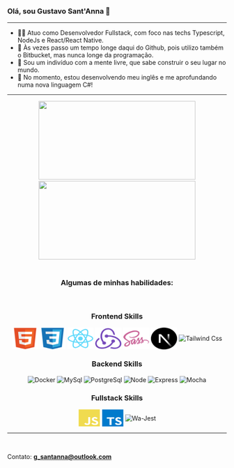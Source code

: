 ### Olá, sou Gustavo Sant'Anna 👋

---

- 👨‍💻 Atuo como Desenvolvedor Fullstack, com foco nas techs Typescript, NodeJs e React/React Native.
- 🌱 Às vezes passo um tempo longe daqui do Github, pois utilizo também o Bitbucket, mas nunca longe da programação.
- :thought_balloon: Sou um indivíduo com a mente livre, que sabe construir o seu lugar no mundo.
- :rocket: No momento, estou desenvolvendo meu inglês e me aprofundando numa nova linguagem C#!

---
<div align="center">
  <img height="180em" width="360em" src="https://github-readme-stats.vercel.app/api?username=warywise&show_icons=true&include_all_commits=true&theme=chartreuse-dark"/>
</div>
<div align="center">
  <img height="180em" width="360em" src="https://github-readme-stats.vercel.app/api/top-langs/?username=warywise&layout=compact&langs_count=7&theme=chartreuse-dark"/>
</div>
<br>
<div align="center">
  <h3>Algumas de minhas habilidades:</h3>
  <br>
  <h3>Frontend Skills</h3>
  <img align="center" alt="HTML" height="50" width="60" src="https://raw.githubusercontent.com/devicons/devicon/master/icons/html5/html5-original.svg">
  <img align="center" alt="CSS" height="50" width="60" src="https://raw.githubusercontent.com/devicons/devicon/master/icons/css3/css3-original.svg">
  <img align="center" alt="React" height="50" width="60" src="https://raw.githubusercontent.com/devicons/devicon/master/icons/react/react-original.svg">
  <img align="center" alt="Redux" height="50" width="60" src="https://raw.githubusercontent.com/devicons/devicon/master/icons/redux/redux-original.svg">
  <img align="center" alt="SASS" height="50" width="60" src="https://raw.githubusercontent.com/devicons/devicon/master/icons/sass/sass-original.svg">
  <img align="center" alt="Next Js" height="50" width="60" src="https://raw.githubusercontent.com/devicons/devicon/master/icons/nextjs/nextjs-original.svg">
  <img align="center" alt="Tailwind Css" height="110" width="130" src="https://cdn.jsdelivr.net/gh/devicons/devicon/icons/tailwindcss/tailwindcss-original-wordmark.svg" />
  <h3>Backend Skills</h3>
  <img align="center" alt="Docker" height="60" width="70" src="https://icongr.am/devicon/docker-original-wordmark.svg">
  <img align="center" alt="MySql" height="60" width="70" src="https://icongr.am/devicon/mysql-original-wordmark.svg">
  <img align="center" alt="PostgreSql" height="60" width="70" src="https://cdn.jsdelivr.net/gh/devicons/devicon/icons/postgresql/postgresql-original-wordmark.svg">
  <img align="center" alt="Node" height="50" width="60" src="https://icongr.am/devicon/nodejs-original.svg">
  <img align="center" alt="Express" height="60" width="70" src="https://icongr.am/devicon/express-original-wordmark.svg">
  <img align="center" alt="Mocha" height="60" width="70" src="https://cdn.jsdelivr.net/gh/devicons/devicon/icons/mocha/mocha-plain.svg" />
  <h3>Fullstack Skills</h3>
  <img align="center" alt="Js" height="40" width="50" src="https://raw.githubusercontent.com/devicons/devicon/master/icons/javascript/javascript-plain.svg">
  <img align="center" alt="Ts" height="40" width="50" src="https://raw.githubusercontent.com/devicons/devicon/master/icons/typescript/typescript-plain.svg">
  <img align="center" alt="Wa-Jest" height="40" width="50" src="https://cdn.jsdelivr.net/gh/devicons/devicon/icons/jest/jest-plain.svg">
</div>

---
<br>

Contato: <b>g_santanna@outlook.com</b>
